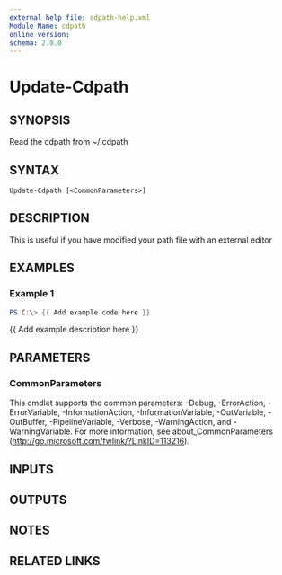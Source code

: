 ```yaml
---
external help file: cdpath-help.xml
Module Name: cdpath
online version:
schema: 2.0.0
---
```


# Update-Cdpath

## SYNOPSIS

Read the cdpath from ~/.cdpath

## SYNTAX

```
Update-Cdpath [<CommonParameters>]
```

## DESCRIPTION
This is useful if you have modified your path file with an external editor

## EXAMPLES

### Example 1
```powershell
PS C:\> {{ Add example code here }}
```

{{ Add example description here }}

## PARAMETERS

### CommonParameters
This cmdlet supports the common parameters: -Debug, -ErrorAction, -ErrorVariable, -InformationAction, -InformationVariable, -OutVariable, -OutBuffer, -PipelineVariable, -Verbose, -WarningAction, and -WarningVariable. For more information, see about_CommonParameters (<http://go.microsoft.com/fwlink/?LinkID=113216>).

## INPUTS

## OUTPUTS

## NOTES

## RELATED LINKS
